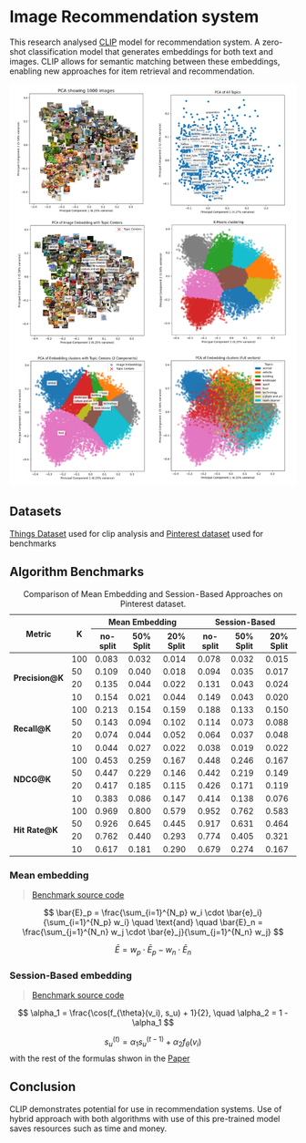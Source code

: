 # Image Recommendation system

This research analysed [CLIP](https://openai.com/index/clip/) model for recommendation system. A zero-shot classification model that generates embeddings for both text and images. CLIP allows for semantic matching between these embeddings, enabling new approaches for item retrieval and recommendation.

![Results](./data_analysis/graphs/2/photo-collage.png)

## Datasets

[Things Dataset](https://things-initiative.org/) used for clip analysis and [Pinterest dataset](https://paperswithcode.com/dataset/pinterest) used for benchmarks

## Algorithm Benchmarks

<table>
  <caption>Comparison of Mean Embedding and Session-Based Approaches on Pinterest dataset.</caption>
  <thead>
    <tr>
      <th rowspan="2">Metric</th>
      <th rowspan="2">K</th>
      <th colspan="3">Mean Embedding</th>
      <th colspan="3">Session-Based</th>
    </tr>
    <tr>
      <th>no-split</th>
      <th>50% Split</th>
      <th>20% Split</th>
      <th>no-split</th>
      <th>50% Split</th>
      <th>20% Split</th>
    </tr>
  </thead>
  <tbody>
    <tr>
      <td rowspan="4"><strong>Precision@K</strong></td>
      <td>100</td>
      <td>0.083</td>
      <td>0.032</td>
      <td>0.014</td>
      <td>0.078</td>
      <td>0.032</td>
      <td>0.015</td>
    </tr>
    <tr>
      <td>50</td>
      <td>0.109</td>
      <td>0.040</td>
      <td>0.018</td>
      <td>0.094</td>
      <td>0.035</td>
      <td>0.017</td>
    </tr>
    <tr>
      <td>20</td>
      <td>0.135</td>
      <td>0.044</td>
      <td>0.022</td>
      <td>0.131</td>
      <td>0.043</td>
      <td>0.024</td>
    </tr>
    <tr>
      <td>10</td>
      <td>0.154</td>
      <td>0.021</td>
      <td>0.044</td>
      <td>0.149</td>
      <td>0.043</td>
      <td>0.020</td>
    </tr>
    <tr>
      <td rowspan="4"><strong>Recall@K</strong></td>
      <td>100</td>
      <td>0.213</td>
      <td>0.154</td>
      <td>0.159</td>
      <td>0.188</td>
      <td>0.133</td>
      <td>0.150</td>
    </tr>
    <tr>
      <td>50</td>
      <td>0.143</td>
      <td>0.094</td>
      <td>0.102</td>
      <td>0.114</td>
      <td>0.073</td>
      <td>0.088</td>
    </tr>
    <tr>
      <td>20</td>
      <td>0.074</td>
      <td>0.044</td>
      <td>0.052</td>
      <td>0.064</td>
      <td>0.037</td>
      <td>0.048</td>
    </tr>
    <tr>
      <td>10</td>
      <td>0.044</td>
      <td>0.027</td>
      <td>0.022</td>
      <td>0.038</td>
      <td>0.019</td>
      <td>0.022</td>
    </tr>
    <tr>
      <td rowspan="4"><strong>NDCG@K</strong></td>
      <td>100</td>
      <td>0.453</td>
      <td>0.259</td>
      <td>0.167</td>
      <td>0.448</td>
      <td>0.246</td>
      <td>0.167</td>
    </tr>
    <tr>
      <td>50</td>
      <td>0.447</td>
      <td>0.229</td>
      <td>0.146</td>
      <td>0.442</td>
      <td>0.219</td>
      <td>0.149</td>
    </tr>
    <tr>
      <td>20</td>
      <td>0.417</td>
      <td>0.185</td>
      <td>0.115</td>
      <td>0.426</td>
      <td>0.171</td>
      <td>0.119</td>
    </tr>
    <tr>
      <td>10</td>
      <td>0.383</td>
      <td>0.086</td>
      <td>0.147</td>
      <td>0.414</td>
      <td>0.138</td>
      <td>0.076</td>
    </tr>
    <tr>
      <td rowspan="4"><strong>Hit Rate@K</strong></td>
      <td>100</td>
      <td>0.969</td>
      <td>0.800</td>
      <td>0.579</td>
      <td>0.952</td>
      <td>0.762</td>
      <td>0.583</td>
    </tr>
    <tr>
      <td>50</td>
      <td>0.926</td>
      <td>0.645</td>
      <td>0.445</td>
      <td>0.917</td>
      <td>0.631</td>
      <td>0.464</td>
    </tr>
    <tr>
      <td>20</td>
      <td>0.762</td>
      <td>0.440</td>
      <td>0.293</td>
      <td>0.774</td>
      <td>0.405</td>
      <td>0.321</td>
    </tr>
    <tr>
      <td>10</td>
      <td>0.617</td>
      <td>0.181</td>
      <td>0.290</td>
      <td>0.679</td>
      <td>0.274</td>
      <td>0.167</td>
    </tr>
  </tbody>
</table>

### Mean embedding

> [Benchmark source code](./benchmark/src/benchmark_mean.py)

$$
\bar{E}_p = \frac{\sum_{i=1}^{N_p} w_i \cdot \bar{e}_i}{\sum_{i=1}^{N_p} w_i} \quad \text{and} \quad \bar{E}_n = \frac{\sum_{j=1}^{N_n} w_j \cdot \bar{e}_j}{\sum_{j=1}^{N_n} w_j}
$$

$$
\bar{E} = w_p \cdot \bar{E}_p - w_n \cdot \bar{E}_n
$$

### Session-Based embedding

> [Benchmark source code](./benchmark/src/benchmark_session.py)

$$
\alpha_1 = \frac{\cos(f_{\theta}(v_i), s_u) + 1}{2}, \quad \alpha_2 = 1 - \alpha_1
$$

$$
s_u^{(t)} = \alpha_1 s_u^{(t-1)} + \alpha_2 f_{\theta}(v_i)
$$
with the rest of the formulas shwon in the [Paper](https://scispace.com/pdf/a-personalised-session-based-recommender-system-with-5zjyjt67li.pdf)


## Conclusion

CLIP demonstrates potential for use in recommendation systems. Use of hybrid approach with both algorithms with use of this pre-trained model saves resources such as time and money.  
